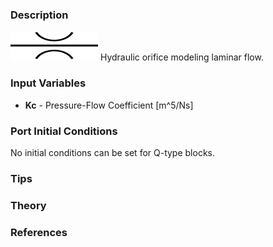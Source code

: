 ### Description
![Alt text](laminarorifice_user.svg)
Hydraulic orifice modeling laminar flow.

### Input Variables
* **Kc** - Pressure-Flow Coefficient [m^5/Ns]

### Port Initial Conditions
No initial conditions can be set for Q-type blocks.

### Tips

### Theory

### References


